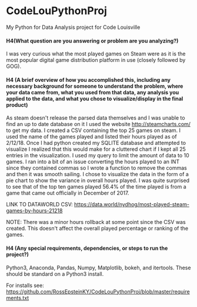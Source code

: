 # CodeLouPythonProj
My Python for Data Analysis project for Code Louisville


#### H4(What question are you answering or problem are you analyzing?)  
I was very curious what the most played games on Steam were as it is the most popular digital game distribution platform in use (closely followed by GOG).  

#### H4 (A brief overview of how you accomplished this, including any necessary background for someone to understand the problem, where your data came from, what you used from that data, any analysis you applied to the data, and what you chose to visualize/display in the final product)
As steam doesn't release the parsed data themselves and I was unable to find an up to date database on it I used the website http://steamcharts.com/ to get my data.  I created a CSV containing the top 25 games on steam.  I used the name of the games played and listed their hours played as of 2/12/18.  Once I had python created my SQLITE database and attempted to visualize I realized that this would make for a cluttered chart if I kept all 25 entries in the visualization.  I used my query to limit the amount of data to 10 games.  I ran into a bit of an issue converting the hours played to an INT since they contained commas so I wrote a function to remove the commas and then it was smooth sailing.  I chose to visualize the data in the form of a pie chart to show the variance in overall hours played.  I was quite surprised to see that of the top ten games played 56.4% of the time played is from a game that came out officially in December of 2017.

LINK TO DATAWORLD CSV: https://data.world/nydhog/most-played-steam-games-by-hours-21218

NOTE: There was a minor hours rollback at some point since the CSV was created.  This doesn't affect the overall played percentage or ranking of the games.

#### H4 (Any special requirements, dependencies, or steps to run the project?)

Python3, Anaconda, Pandas, Numpy, Matplotlib, bokeh, and itertools.  These should be standard on a Python3 install.

For installs see:
https://github.com/RossEpsteinKY/CodeLouPythonProj/blob/master/requirements.txt
